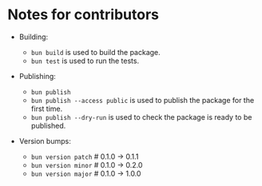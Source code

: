 # Notes for contributors

- Building:
  - `bun build` is used to build the package.
  - `bun test` is used to run the tests.

- Publishing:
  - `bun publish`
  - `bun publish --access public` is used to publish the package for the first time.
  - `bun publish --dry-run` is used to check the package is ready to be published.

- Version bumps:
  - `bun version patch`  # 0.1.0 -> 0.1.1
  - `bun version minor`  # 0.1.0 -> 0.2.0
  - `bun version major`  # 0.1.0 -> 1.0.0
